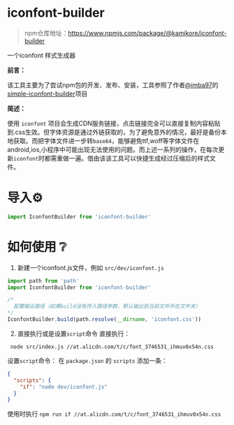 # iconfont-builder
> npm仓库地址：https://www.npmjs.com/package/@kamikore/iconfont-builder

一个iconfont 样式生成器

**前言：**

  该工具主要为了尝试npm包的开发、发布、安装，工具参照了作者[@imba97](https://github.com/imba97)的[simple-iconfont-builder](https://github.com/imba97/simple-iconfont-builder)项目

**简述：**

  使用 `iconfont` 项目会生成CDN服务链接，点击链接完全可以直接复制内容粘贴到.css生效。但字体资源是通过外链获取的，为了避免意外的情况，最好是备份本地获取。而把字体文件进一步转`base64`，能够避免ttf,woff等字体文件在android,ios,小程序中可能出现无法使用的问题。而上述一系列的操作，在每次更新`iconfont`时都需重做一遍。借由该该工具可以快捷生成经过压缩后的样式文件。


# 导入⚙️
```javascript
import IconfontBuilder from 'iconfont-builder'
```

# 如何使用 ❔
1. 新建一个iconfont.js文件，例如 `src/dev/iconfont.js`
```javascript
import path from 'path'
import IconfontBuilder from 'iconfont-builder'

/* 
  配置输出路径（如果build没有传入路径参数，默认输出到当前文件所在文件夹）
*/
IconfontBuilder.build(path.resolve(__dirname, 'iconfont.css'))  
```

2. 直接执行或是设置`script`命令
直接执行：
```shell
 node src/index.js //at.alicdn.com/t/c/font_3746531_ihmuv0x54n.css
 ```
 设置`script`命令：
在 `package.json` 的 `scripts` 添加一条：
```json
{
  "scripts": {
    "if": "node dev/iconfont.js"
  }
}
```
使用时执行 `npm run if //at.alicdn.com/t/c/font_3746531_ihmuv0x54n.css`
